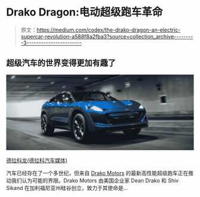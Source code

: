 # Drako Dragon:电动超级跑车革命

> 原文：<https://medium.com/codex/the-drako-dragon-an-electric-supercar-revolution-a588f8a2fba3?source=collection_archive---------3----------------------->

## 超级汽车的世界变得更加有趣了

![](img/592c8bb555ef318c09150bb17b8d6148.png)

[德拉科龙(德拉科汽车媒体)](https://www.drakomotors.com/)

汽车已经存在了一个多世纪，但来自 [Drako Motors](https://www.drakomotors.com/) 的最新高性能超级跑车正在推动我们认为可能的界限。Drako Motors 由美国企业家 Dean Drako 和 Shiv Sikand 在加利福尼亚州硅谷创立，致力于其使命是…